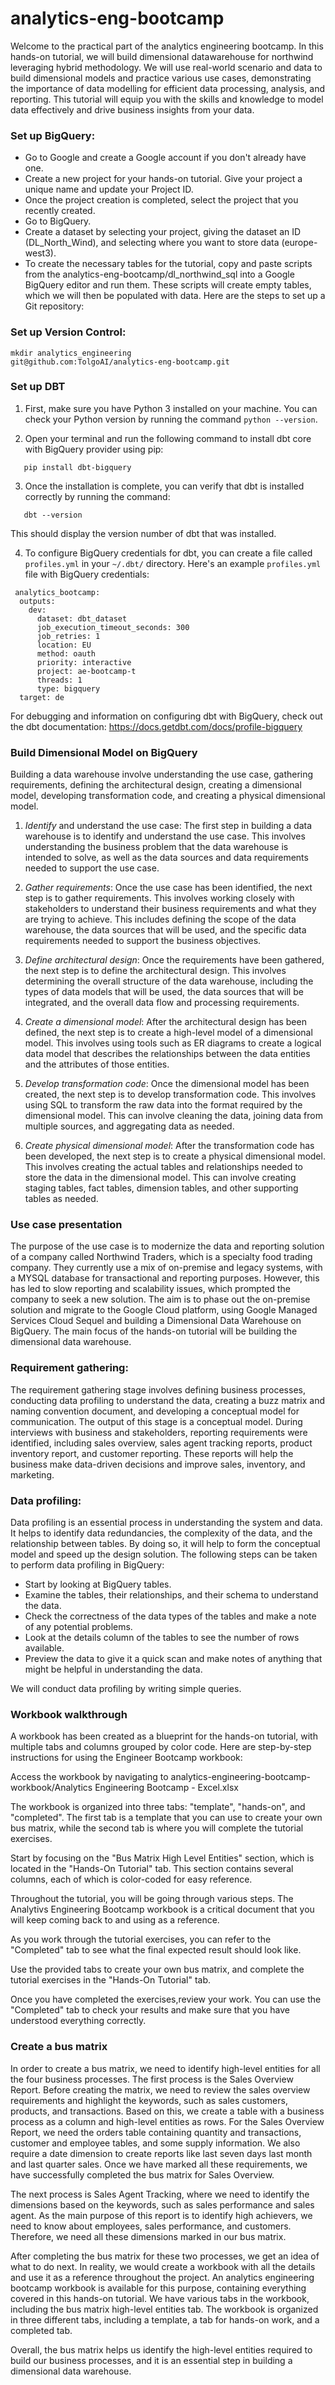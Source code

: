 # analytics-eng-bootcamp
Welcome to the practical part of the analytics engineering bootcamp.
In this hands-on tutorial, we will build dimensional datawarehouse for northwind leveraging hybrid methodology. We will use real-world scenario and data to build dimensional models and practice various use cases, demonstrating the importance of data modelling for efficient data processing, analysis, and reporting. This tutorial will equip you with the skills and knowledge to model data effectively and drive business insights from your data.

### Set up BigQuery:

- Go to Google and create a Google account if you don't already have one.
- Create a new project for your hands-on tutorial. Give your project a unique name and update your Project ID.
- Once the project creation is completed, select the project that you recently created.
- Go to BigQuery.
- Create a dataset by selecting your project, giving the dataset an ID (DL_North_Wind), and selecting where you want to store data (europe-west3).
- To create the necessary tables for the tutorial, copy and paste scripts from the analytics-eng-bootcamp/dl_northwind_sql into a Google BigQuery editor and run them. These scripts will create empty tables, which we will then be populated with data.
Here are the steps to set up a Git repository:

### Set up Version Control:
```shell
mkdir analytics_engineering
git@github.com:TolgoAI/analytics-eng-bootcamp.git
```
### Set up DBT

1. First, make sure you have Python 3 installed on your machine. You can check your Python version by running the command `python --version`.

2. Open your terminal and run the following command to install dbt core with BigQuery provider using pip:
```shell
   pip install dbt-bigquery
```
3. Once the installation is complete, you can verify that dbt is installed correctly by running the command:
```shell
   dbt --version
```
This should display the version number of dbt that was installed.

4. To configure BigQuery credentials for dbt, you can create a file called `profiles.yml` in your `~/.dbt/` directory. Here's an example `profiles.yml` file with BigQuery credentials:

```
 analytics_bootcamp:
  outputs:
    dev:
      dataset: dbt_dataset
      job_execution_timeout_seconds: 300
      job_retries: 1
      location: EU
      method: oauth
      priority: interactive
      project: ae-bootcamp-t
      threads: 1
      type: bigquery
  target: de
```
For debugging and information on configuring dbt with BigQuery, check out the dbt documentation: https://docs.getdbt.com/docs/profile-bigquery
### Build Dimensional Model on BigQuery
Building a data warehouse involve understanding the use case, gathering requirements, defining the architectural design, creating a dimensional model, developing transformation code, and creating a physical dimensional model.
1. *Identify* and understand the use case: The first step in building a data warehouse is to identify and understand the use case. This involves understanding the business problem that the data warehouse is intended to solve, as well as the data sources and data requirements needed to support the use case.

2. *Gather requirements*: Once the use case has been identified, the next step is to gather requirements. This involves working closely with stakeholders to understand their business requirements and what they are trying to achieve. This includes defining the scope of the data warehouse, the data sources that will be used, and the specific data requirements needed to support the business objectives.

3. *Define architectural design*: Once the requirements have been gathered, the next step is to define the architectural design. This involves determining the overall structure of the data warehouse, including the types of data models that will be used, the data sources that will be integrated, and the overall data flow and processing requirements.

4. *Create a dimensional model*: After the architectural design has been defined, the next step is to create a high-level model of a dimensional model. This involves using tools such as ER diagrams to create a logical data model that describes the relationships between the data entities and the attributes of those entities.

5. *Develop transformation code*: Once the dimensional model has been created, the next step is to develop transformation code. This involves using SQL to transform the raw data into the format required by the dimensional model. This can involve cleaning the data, joining data from multiple sources, and aggregating data as needed.

6. *Create physical dimensional model*: After the transformation code has been developed, the next step is to create a physical dimensional model. This involves creating the actual tables and relationships needed to store the data in the dimensional model. This can involve creating staging tables, fact tables, dimension tables, and other supporting tables as needed.

### Use case presentation
The purpose of the use case is to modernize the data and reporting solution of a company called Northwind Traders, which is a specialty food trading company. They currently use a mix of on-premise and legacy systems, with a MYSQL database for transactional and reporting purposes. However, this has led to slow reporting and scalability issues, which prompted the company to seek a new solution. The aim is to phase out the on-premise solution and migrate to the Google Cloud platform, using Google Managed Services Cloud Sequel and building a Dimensional Data Warehouse on BigQuery. The main focus of the hands-on tutorial will be building the dimensional data warehouse.
### Requirement gathering:
The requirement gathering stage involves defining business processes, conducting data profiling to understand the data, creating a buzz matrix and naming convention document, and developing a conceptual model for communication. The output of this stage is a conceptual model. During interviews with business and stakeholders, reporting requirements were identified, including sales overview, sales agent tracking reports, product inventory report, and customer reporting. These reports will help the business make data-driven decisions and improve sales, inventory, and marketing.
### Data profiling:
Data profiling is an essential process in understanding the system and data. It helps to identify data redundancies, the complexity of the data, and the relationship between tables. By doing so, it will help to form the conceptual model and speed up the design solution. The following steps can be taken to perform data profiling in BigQuery:

- Start by looking at BigQuery tables.
- Examine the tables, their relationships, and their schema to understand the data.
- Check the correctness of the data types of the tables and make a note of any potential problems.
- Look at the details column of the tables to see the number of rows available.
- Preview the data to give it a quick scan and make notes of anything that might be helpful in understanding the data.

We will conduct data profiling by writing simple queries.
### Workbook walkthrough

A workbook has been created as a blueprint for the hands-on tutorial, with multiple tabs and columns grouped by color code.
Here are step-by-step instructions for using the Engineer Bootcamp workbook:

Access the workbook by navigating to analytics-engineering-bootcamp-workbook/Analytics Engineering Bootcamp - Excel.xlsx

The workbook is organized into three tabs: "template", "hands-on", and "completed". The first tab is a template that you can use to create your own bus matrix, while the second tab is where you will complete the tutorial exercises.

Start by focusing on the "Bus Matrix High Level Entities" section, which is located in the "Hands-On Tutorial" tab. This section contains several columns, each of which is color-coded for easy reference.

Throughout the tutorial, you will be going through various steps. The Analytivs Engineering Bootcamp workbook is a critical document that you will keep coming back to and using as a reference.

As you work through the tutorial exercises, you can refer to the "Completed" tab to see what the final expected result should look like.

Use the provided tabs to create your own bus matrix, and complete the tutorial exercises in the "Hands-On Tutorial" tab.

Once you have completed the exercises,review your work. You can use the "Completed" tab to check your results and make sure that you have understood everything correctly.

### Create a bus matrix
In order to create a bus matrix, we need to identify high-level entities for all the four business processes. The first process is the Sales Overview Report. Before creating the matrix, we need to review the sales overview requirements and highlight the keywords, such as sales customers, products, and transactions. Based on this, we create a table with a business process as a column and high-level entities as rows. For the Sales Overview Report, we need the orders table containing quantity and transactions, customer and employee tables, and some supply information. We also require a date dimension to create reports like last seven days last month and last quarter sales. Once we have marked all these requirements, we have successfully completed the bus matrix for Sales Overview.

The next process is Sales Agent Tracking, where we need to identify the dimensions based on the keywords, such as sales performance and sales agent. As the main purpose of this report is to identify high achievers, we need to know about employees, sales performance, and customers. Therefore, we need all these dimensions marked in our bus matrix.

After completing the bus matrix for these two processes, we get an idea of what to do next. In reality, we would create a workbook with all the details and use it as a reference throughout the project. An analytics engineering bootcamp workbook is available for this purpose, containing everything covered in this hands-on tutorial. We have various tabs in the workbook, including the bus matrix high-level entities tab. The workbook is organized in three different tabs, including a template, a tab for hands-on work, and a completed tab.

Overall, the bus matrix helps us identify the high-level entities required to build our business processes, and it is an essential step in building a dimensional data warehouse.
